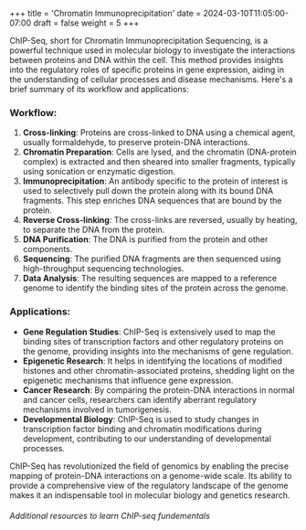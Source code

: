 +++
title = 'Chromatin Immunoprecipitation'
date = 2024-03-10T11:05:00-07:00
draft = false
weight = 5
+++

ChIP-Seq, short for Chromatin Immunoprecipitation Sequencing, is a powerful technique used in molecular biology to investigate the interactions between proteins and DNA within the cell. This method provides insights into the regulatory roles of specific proteins in gene expression, aiding in the understanding of cellular processes and disease mechanisms. Here's a brief summary of its workflow and applications:

### Workflow:
1. **Cross-linking**: Proteins are cross-linked to DNA using a chemical agent, usually formaldehyde, to preserve protein-DNA interactions.
2. **Chromatin Preparation**: Cells are lysed, and the chromatin (DNA-protein complex) is extracted and then sheared into smaller fragments, typically using sonication or enzymatic digestion.
3. **Immunoprecipitation**: An antibody specific to the protein of interest is used to selectively pull down the protein along with its bound DNA fragments. This step enriches DNA sequences that are bound by the protein.
4. **Reverse Cross-linking**: The cross-links are reversed, usually by heating, to separate the DNA from the protein.
5. **DNA Purification**: The DNA is purified from the protein and other components.
6. **Sequencing**: The purified DNA fragments are then sequenced using high-throughput sequencing technologies.
7. **Data Analysis**: The resulting sequences are mapped to a reference genome to identify the binding sites of the protein across the genome.

### Applications:
- **Gene Regulation Studies**: ChIP-Seq is extensively used to map the binding sites of transcription factors and other regulatory proteins on the genome, providing insights into the mechanisms of gene regulation.
- **Epigenetic Research**: It helps in identifying the locations of modified histones and other chromatin-associated proteins, shedding light on the epigenetic mechanisms that influence gene expression.
- **Cancer Research**: By comparing the protein-DNA interactions in normal and cancer cells, researchers can identify aberrant regulatory mechanisms involved in tumorigenesis.
- **Developmental Biology**: ChIP-Seq is used to study changes in transcription factor binding and chromatin modifications during development, contributing to our understanding of developmental processes.

ChIP-Seq has revolutionized the field of genomics by enabling the precise mapping of protein-DNA interactions on a genome-wide scale. Its ability to provide a comprehensive view of the regulatory landscape of the genome makes it an indispensable tool in molecular biology and genetics research.

###### Additional resources to learn ChIP-seq fundementals